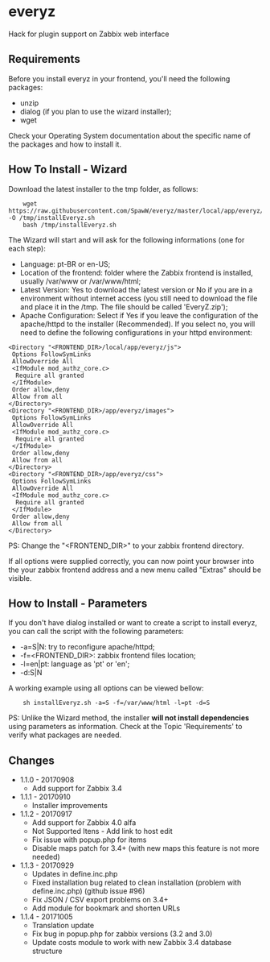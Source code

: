 # everyz
Hack for plugin support on Zabbix web interface

Requirements
------------

Before you install everyz in your frontend, you'll need the following packages:

 * unzip
 * dialog (if you plan to use the wizard installer);
 * wget

Check your Operating System documentation about the specific name of the packages and how to install it.

How To Install - Wizard
-----------------------

Download the latest installer to the tmp folder, as follows:

```
    wget https://raw.githubusercontent.com/SpawW/everyz/master/local/app/everyz/installEveryz.sh -O /tmp/installEveryz.sh
    bash /tmp/installEveryz.sh
```

The Wizard will start and will ask for the following informations (one for each step):

 * Language: pt-BR or en-US;
 * Location of the frontend: folder where the Zabbix frontend is installed, usually /var/www or /var/www/html;
 * Latest Version: Yes to download the latest version or No if you are in a environment without internet access (you still need to download the file and place it in the /tmp. The file should be called 'EveryZ.zip');
 * Apache Configuration: Select if Yes if you leave the configuration of the apache/httpd to the installer (Recommended). If you select no, you will need to define the following configurations in your httpd environment:

```
<Directory "<FRONTEND_DIR>/local/app/everyz/js"> 
 Options FollowSymLinks 
 AllowOverride All 
 <IfModule mod_authz_core.c> 
  Require all granted 
 </IfModule>
 Order allow,deny
 Allow from all
</Directory>
<Directory "<FRONTEND_DIR>/app/everyz/images"> 
 Options FollowSymLinks 
 AllowOverride All 
 <IfModule mod_authz_core.c> 
  Require all granted 
 </IfModule>
 Order allow,deny
 Allow from all
</Directory>
<Directory "<FRONTEND_DIR>/app/everyz/css"> 
 Options FollowSymLinks 
 AllowOverride All 
 <IfModule mod_authz_core.c> 
  Require all granted 
 </IfModule>
 Order allow,deny
 Allow from all
</Directory>
```

PS: Change the "<FRONTEND_DIR>" to your zabbix frontend directory.

If all options were supplied correctly, you can now point your browser into the your zabbix frontend address and a new menu called "Extras" should be visible.

How to Install - Parameters
---------------------------

If you don't have dialog installed or want to create a script to install everyz, you can call the script with the following parameters:

 * -a=S|N: try to reconfigure apache/httpd;
 * -f=<FRONTEND_DIR>: zabbix frontend files location;
 * -l=en|pt: language as 'pt' or 'en';
 * -d:S|N

A working example using all options can be viewed bellow:

```
    sh installEveryz.sh -a=S -f=/var/www/html -l=pt -d=S 
```

PS: Unlike the Wizard method, the installer **will not install dependencies** using parameters as information. Check at the Topic 'Requirements' to verify what packages are needed.


Changes
---------------------------
* 1.1.0 - 20170908
    - Add support for Zabbix 3.4
* 1.1.1 - 20170910
    - Installer improvements
* 1.1.2 - 20170917
    - Add support for Zabbix 4.0 alfa
    - Not Supported Itens - Add link to host edit
    - Fix issue with popup.php for items
    - Disable maps patch for 3.4+ (with new maps this feature is not more needed)    
* 1.1.3 - 20170929
    - Updates in define.inc.php 
    - Fixed installation bug related to clean installation (problem with define.inc.php) (github issue #96)
    - Fix JSON / CSV export problems on 3.4+ 
    - Add module for bookmark and shorten URLs 
* 1.1.4 - 20171005
    - Translation update
    - Fix bug in popup.php for zabbix versions (3.2 and 3.0) 
    - Update costs module to work with new Zabbix 3.4 database structure 



